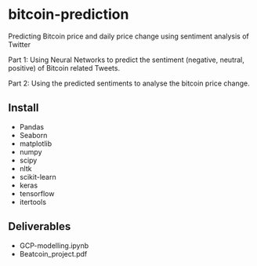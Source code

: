 # bitcoin-prediction
Predicting Bitcoin price and daily price change using sentiment analysis of Twitter

Part 1: Using Neural Networks to predict the sentiment (negative, neutral, positive) of Bitcoin related Tweets.

Part 2: Using the predicted sentiments to analyse the bitcoin price change.

## Install
- Pandas
- Seaborn
- matplotlib
- numpy
- scipy
- nltk
- scikit-learn
- keras
- tensorflow
- itertools

## Deliverables
- GCP-modelling.ipynb
- Beatcoin_project.pdf
